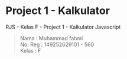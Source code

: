 # Project 1 - Kalkulator

RJS - Kelas F - Project 1 - Kalkulator Javascript

> Nama    : Muhammad fahmi<br>
> No. Reg : 149252629101 - 560<br>
> Kelas   : F

